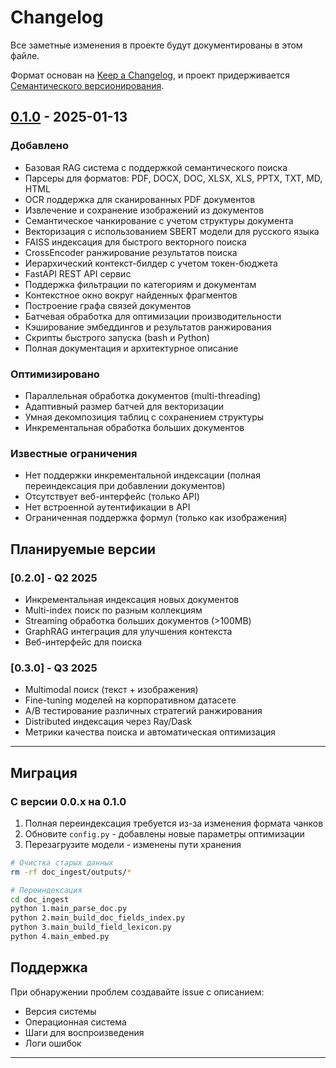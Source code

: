 # Changelog

Все заметные изменения в проекте будут документированы в этом файле.

Формат основан на [Keep a Changelog](https://keepachangelog.com/ru/1.0.0/),
и проект придерживается [Семантического версионирования](https://semver.org/lang/ru/).

## [0.1.0] - 2025-01-13

### Добавлено
- Базовая RAG система с поддержкой семантического поиска
- Парсеры для форматов: PDF, DOCX, DOC, XLSX, XLS, PPTX, TXT, MD, HTML
- OCR поддержка для сканированных PDF документов
- Извлечение и сохранение изображений из документов
- Семантическое чанкирование с учетом структуры документа
- Векторизация с использованием SBERT модели для русского языка
- FAISS индексация для быстрого векторного поиска
- CrossEncoder ранжирование результатов поиска
- Иерархический контекст-билдер с учетом токен-бюджета
- FastAPI REST API сервис
- Поддержка фильтрации по категориям и документам
- Контекстное окно вокруг найденных фрагментов
- Построение графа связей документов
- Батчевая обработка для оптимизации производительности
- Кэширование эмбеддингов и результатов ранжирования
- Скрипты быстрого запуска (bash и Python)
- Полная документация и архитектурное описание

### Оптимизировано
- Параллельная обработка документов (multi-threading)
- Адаптивный размер батчей для векторизации
- Умная декомпозиция таблиц с сохранением структуры
- Инкрементальная обработка больших документов

### Известные ограничения
- Нет поддержки инкрементальной индексации (полная переиндексация при добавлении документов)
- Отсутствует веб-интерфейс (только API)
- Нет встроенной аутентификации в API
- Ограниченная поддержка формул (только как изображения)

## Планируемые версии

### [0.2.0] - Q2 2025
- Инкрементальная индексация новых документов
- Multi-index поиск по разным коллекциям
- Streaming обработка больших документов (>100MB)
- GraphRAG интеграция для улучшения контекста
- Веб-интерфейс для поиска

### [0.3.0] - Q3 2025
- Multimodal поиск (текст + изображения)
- Fine-tuning моделей на корпоративном датасете
- A/B тестирование различных стратегий ранжирования
- Distributed индексация через Ray/Dask
- Метрики качества поиска и автоматическая оптимизация

---

## Миграция

### С версии 0.0.x на 0.1.0

1. Полная переиндексация требуется из-за изменения формата чанков
2. Обновите `config.py` - добавлены новые параметры оптимизации
3. Перезагрузите модели - изменены пути хранения

```bash
# Очистка старых данных
rm -rf doc_ingest/outputs/*

# Переиндексация
cd doc_ingest
python 1.main_parse_doc.py
python 2.main_build_doc_fields_index.py
python 3.main_build_field_lexicon.py
python 4.main_embed.py
```

## Поддержка

При обнаружении проблем создавайте issue с описанием:
- Версия системы
- Операционная система
- Шаги для воспроизведения
- Логи ошибок

---

[0.1.0]: https://github.com/yourusername/rag-ultra/releases/tag/v0.1.0
